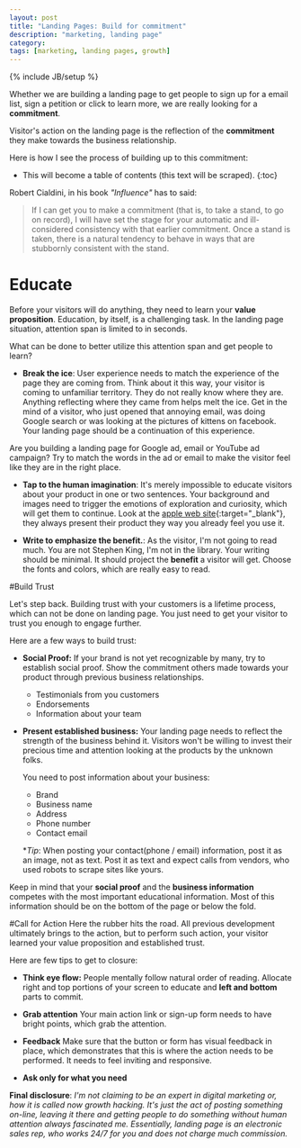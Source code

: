 ```yaml
---
layout: post
title: "Landing Pages: Build for commitment"
description: "marketing, landing page"
category:
tags: [marketing, landing pages, growth]
---
```

{% include JB/setup %}

Whether we are building a landing page to get people to sign up for a email list, sign a petition or click to learn more, we are really looking for a **commitment**.

Visitor's action on the landing page is the reflection of the  **commitment**  they make towards the business relationship.

Here is how I see the process of building up to this commitment:

* This will become a table of contents (this text will be scraped).
{:toc}


Robert Cialdini, in his book *"Influence"* has to said:

>If I can get you to make a commitment (that is, to take a stand, to go on record), I will have set the stage for your automatic and ill-considered consistency with that earlier commitment. Once a stand is taken, there is a natural tendency to behave in ways that are stubbornly consistent with the stand.


# Educate

Before your visitors will do anything, they need to learn your **value proposition**.
Education, by itself, is a challenging task. In the landing page situation, attention span is limited to in seconds.

What can be done to better utilize this attention span and get people to learn?

* **Break the ice**:
User experience needs to match the experience of the page they are coming from. Think about it this way, your visitor is coming to unfamiliar territory. They do not really know where they are. Anything reflecting where they came from helps melt the ice.
Get in the mind of a visitor, who just opened that annoying email, was doing Google search or was looking at the pictures of kittens on facebook. Your landing page should be a continuation of this experience.

Are you building a landing page for Google ad, email or YouTube ad campaign?
Try to match the words in the ad or email to make the visitor feel like they are in the right place.

* **Tap to the human imagination**:
It's merely impossible to educate visitors about your product in one or two sentences.
Your background and images need to trigger the emotions of exploration and curiosity, which will get them to continue. Look at the [apple web site](http://www.apple.com){:target="_blank"}, they always present their product they way you already feel you use it.

* **Write to emphasize the benefit.**:
As the visitor, I'm not going to read much. You are not Stephen King, I'm not in the library.
Your writing should be minimal. It should project the **benefit** a visitor will get.
Choose the fonts and colors, which are really easy to read.

#Build Trust

Let's step back. Building trust with your customers is a lifetime process, which can not be done on landing page. You just need to get your visitor to trust you enough to engage further.

Here are a few ways to build trust:

* **Social Proof:** If your brand is not yet recognizable by many, try to establish social proof. Show the commitment others made towards your product through previous business relationships.

	* Testimonials from you customers
	* Endorsements
	* Information about your team

* **Present established business:** Your landing page needs to reflect the strength of the business behind it.
Visitors won't be willing to invest their precious time and attention looking at the products by the unknown folks.

	You need to post information about your business:
	* Brand
	* Business name
	* Address
	* Phone number
	* Contact email

	**Tip*: When posting your contact(phone / email) information, post it as an image, not as text.
	Post it as text and expect calls from vendors, who used robots to scrape sites like yours.

Keep in mind that your **social proof** and the **business information** competes with the most important educational information.
Most of this information should be on the bottom of the page or below the fold.

#Call for Action
Here the rubber hits the road. All previous development ultimately brings to the action, but to perform such action, your visitor learned your value proposition and established trust.

Here are few tips to get to closure:

* **Think eye flow:** People mentally follow natural order of reading. Allocate right and top portions of your screen to educate and **left and bottom** parts to commit.

* **Grab attention** Your main action link or sign-up form needs to have bright points, which grab the attention.

* **Feedback** Make sure that the button or form has visual feedback in place, which demonstrates that this is where the action needs to be performed. It needs to feel inviting and responsive.

* **Ask only for what you need** 


**Final disclosure**:
*I'm not claiming to be an expert in digital marketing or, how it is called now  growth hacking. It's just the act of posting something on-line, leaving it there and getting people to do something without human attention always fascinated me. Essentially, landing page is an electronic sales rep, who works 24/7 for you and does not charge much commission.*






